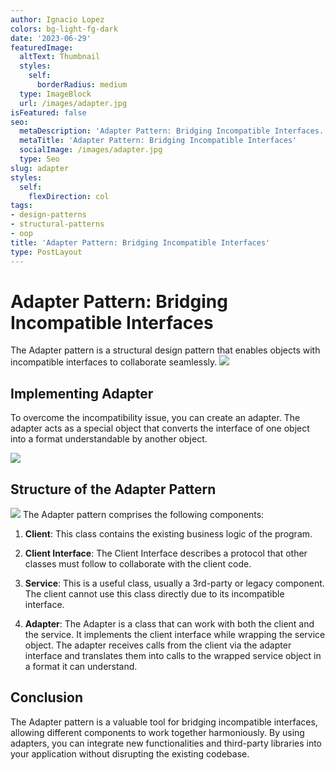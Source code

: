 ```yaml
---
author: Ignacio Lopez
colors: bg-light-fg-dark
date: '2023-06-29'
featuredImage:
  altText: Thumbnail
  styles:
    self:
      borderRadius: medium
  type: ImageBlock
  url: /images/adapter.jpg
isFeatured: false
seo:
  metaDescription: 'Adapter Pattern: Bridging Incompatible Interfaces.'
  metaTitle: 'Adapter Pattern: Bridging Incompatible Interfaces'
  socialImage: /images/adapter.jpg
  type: Seo
slug: adapter
styles:
  self:
    flexDirection: col
tags:
- design-patterns
- structural-patterns
- oop
title: 'Adapter Pattern: Bridging Incompatible Interfaces'
type: PostLayout
---
```


# Adapter Pattern: Bridging Incompatible Interfaces

The Adapter pattern is a structural design pattern that enables objects with incompatible interfaces to collaborate seamlessly.
![](./images/adapter-problem.png)

## Implementing Adapter

To overcome the incompatibility issue, you can create an adapter. The adapter acts as a special object that converts the interface of one object into a format understandable by another object.


![](./images/adapter-solution.png)


## Structure of the Adapter Pattern
![](./images/adapter-structure.png)
The Adapter pattern comprises the following components:

1.  **Client**: This class contains the existing business logic of the program.
    
2.  **Client Interface**: The Client Interface describes a protocol that other classes must follow to collaborate with the client code.
    
3.  **Service**: This is a useful class, usually a 3rd-party or legacy component. The client cannot use this class directly due to its incompatible interface.
    
4.  **Adapter**: The Adapter is a class that can work with both the client and the service. It implements the client interface while wrapping the service object. The adapter receives calls from the client via the adapter interface and translates them into calls to the wrapped service object in a format it can understand.
    

## Conclusion

The Adapter pattern is a valuable tool for bridging incompatible interfaces, allowing different components to work together harmoniously. By using adapters, you can integrate new functionalities and third-party libraries into your application without disrupting the existing codebase.